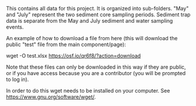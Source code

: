 This contains all data for this project. It is organized into sub-folders. "May" and "July" represent the two sediment core sampling periods. Sediment trap data is separate from the May and July sediment and water sampling events. 

An example of how to download a file from here (this will download the public "test" file from the main component/page):

wget -O test.xlsx https://osf.io/qr6f8/?action=download

Note that these files can only be downloaded in this way if they are public, or if you have access because you are a contributor (you will be prompted to log in).

In order to do this wget needs to be installed on your computer. See https://www.gnu.org/software/wget/. 